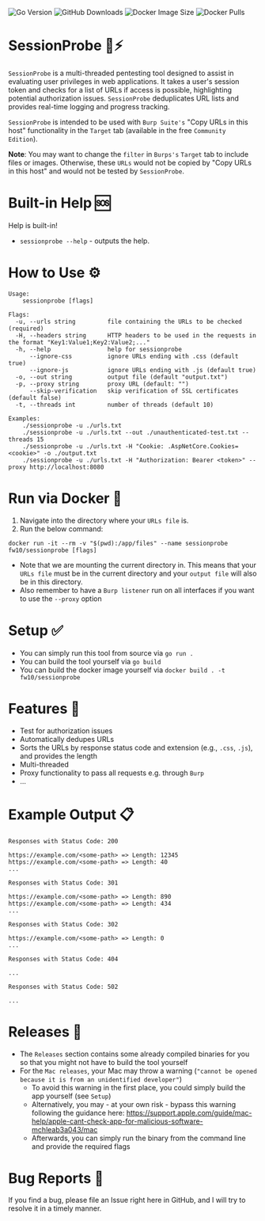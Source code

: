 ![Go Version](https://img.shields.io/github/go-mod/go-version/fw10/sessionprobe)
![GitHub Downloads](https://img.shields.io/github/downloads/fw10/sessionprobe/total)
![Docker Image Size](https://img.shields.io/docker/image-size/fw10/sessionprobe/latest)
![Docker Pulls](https://img.shields.io/docker/pulls/fw10/sessionprobe)

# SessionProbe 🚀⚡

`SessionProbe` is a multi-threaded pentesting tool designed to assist in evaluating user privileges in web applications. It takes a user's session token and checks for a list of URLs if access is possible, highlighting potential authorization issues. `SessionProbe` deduplicates URL lists and provides real-time logging and progress tracking.

`SessionProbe` is intended to be used with `Burp Suite's` "Copy URLs in this host" functionality in the `Target` tab (available in the free `Community Edition`). 

**Note**: You may want to change the `filter` in `Burps's` `Target` tab to include files or images. Otherwise, these `URLs` would not be copied by "Copy URLs in this host" and would not be tested by `SessionProbe`.

# Built-in Help 🆘

Help is built-in!

- `sessionprobe --help` - outputs the help.

# How to Use ⚙

```text
Usage:
    sessionprobe [flags]

Flags:
  -u, --urls string         file containing the URLs to be checked (required)
  -H, --headers string      HTTP headers to be used in the requests in the format "Key1:Value1;Key2:Value2;..."
  -h, --help                help for sessionprobe
      --ignore-css          ignore URLs ending with .css (default true)
      --ignore-js           ignore URLs ending with .js (default true)
  -o, --out string          output file (default "output.txt")
  -p, --proxy string        proxy URL (default: "")
      --skip-verification   skip verification of SSL certificates (default false)
  -t, --threads int         number of threads (default 10)

Examples:
    ./sessionprobe -u ./urls.txt
    ./sessionprobe -u ./urls.txt --out ./unauthenticated-test.txt --threads 15
    ./sessionprobe -u ./urls.txt -H "Cookie: .AspNetCore.Cookies=<cookie>" -o ./output.txt
    ./sessionprobe -u ./urls.txt -H "Authorization: Bearer <token>" --proxy http://localhost:8080
```

# Run via Docker 🐳

1. Navigate into the directory where your `URLs file` is.
2. Run the below command:
```text
docker run -it --rm -v "$(pwd):/app/files" --name sessionprobe fw10/sessionprobe [flags]
```
  - Note that we are mounting the current directory in. This means that your `URLs file` must be in the current directory and your `output file` will also be in this directory.
  - Also remember to have a `Burp listener` run on all interfaces if you want to use the `--proxy` option

# Setup ✅

- You can simply run this tool from source via `go run .` 
- You can build the tool yourself via `go build`
- You can build the docker image yourself via `docker build . -t fw10/sessionprobe`

# Features 🔎 

- Test for authorization issues
- Automatically dedupes URLs
- Sorts the URLs by response status code and extension (e.g., `.css`, `.js`), and provides the length
- Multi-threaded
- Proxy functionality to pass all requests e.g. through `Burp`
- ...

# Example Output 📋

```
Responses with Status Code: 200

https://example.com/<some-path> => Length: 12345
https://example.com/<some-path> => Length: 40
...

Responses with Status Code: 301

https://example.com/<some-path> => Length: 890
https://example.com/<some-path> => Length: 434
...

Responses with Status Code: 302

https://example.com/<some-path> => Length: 0
...

Responses with Status Code: 404

...

Responses with Status Code: 502

...

```

# Releases 🔑 

- The `Releases` section contains some already compiled binaries for you so that you might not have to build the tool yourself
- For the `Mac releases`, your Mac may throw a warning (`"cannot be opened because it is from an unidentified developer"`)
    - To avoid this warning in the first place, you could simply build the app yourself (see `Setup`)
    - Alternatively, you may - at your own risk - bypass this warning following the guidance here: https://support.apple.com/guide/mac-help/apple-cant-check-app-for-malicious-software-mchleab3a043/mac
    - Afterwards, you can simply run the binary from the command line and provide the required flags

# Bug Reports 🐞

If you find a bug, please file an Issue right here in GitHub, and I will try to resolve it in a timely manner.
